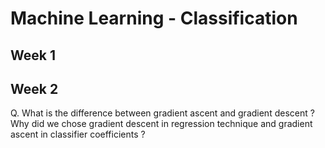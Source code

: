 # Machine Learning - Classification

## Week 1

## Week 2

Q. What is the difference between gradient ascent and gradient descent ?
Why did we chose gradient descent in regression technique and gradient ascent in classifier coefficients ?
